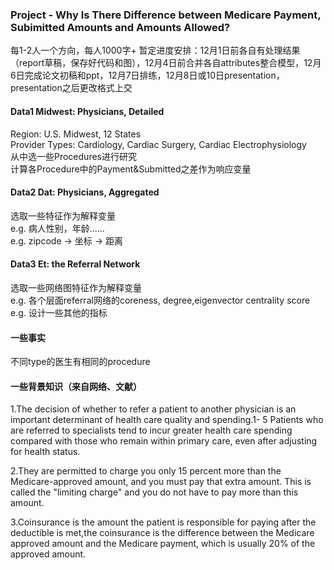 ### Project - Why Is There Difference between Medicare Payment, Subimitted Amounts and Amounts Allowed?

每1-2人一个方向，每人1000字+
暂定进度安排：12月1日前各自有处理结果（report草稿，保存好代码和图），12月4日前合并各自attributes整合模型，12月6日完成论文初稿和ppt，12月7日排练，12月8日或10日presentation，presentation之后更改格式上交

#### Data1 Midwest: Physicians, Detailed  
Region: U.S. Midwest, 12 States  
Provider Types: Cardiology, Cardiac Surgery, Cardiac Electrophysiology  
从中选一些Procedures进行研究  
计算各Procedure中的Payment&Submitted之差作为响应变量  

#### Data2 Dat: Physicians, Aggregated  
选取一些特征作为解释变量  
e.g. 病人性别，年龄……  
e.g. zipcode -> 坐标 -> 距离  

#### Data3 Et: the Referral Network  
选取一些网络图特征作为解释变量  
e.g. 各个层面referral网络的coreness, degree,eigenvector centrality score   
e.g. 设计一些其他的指标  

#### 一些事实
不同type的医生有相同的procedure

#### 一些背景知识（来自网络、文献）
1.The decision of whether to refer a patient to another physician is an important determinant of health care quality and spending.1- 5 Patients who are referred to specialists tend to incur greater health care spending compared with those who remain within primary care, even after adjusting for health status. 

2.They are permitted to charge you only 15 percent more than the Medicare-approved amount, and you must pay that extra amount. This is called the "limiting charge" and you do not have to pay more than this amount.

3.Coinsurance is the amount the patient is responsible for paying after the deductible is met,the coinsurance is the difference between the Medicare approved amount and the Medicare payment, which is usually 20% of the approved amount.

